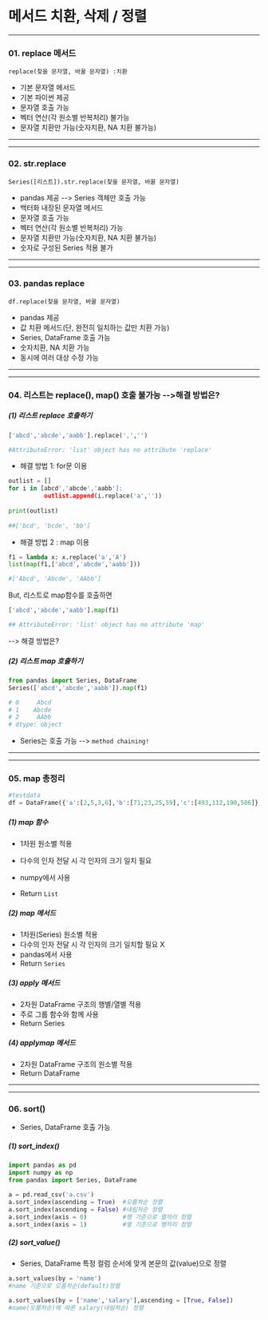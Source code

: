 # 메서드 치환, 삭제 / 정렬 #





---

### 01. replace 메서드 ### 

`replace(찾을 문자열, 바꿀 문자열) :치환`

- 기본 문자열 메서드
- 기본 파이썬 제공
- 문자열 호출 가능
- 벡터 연산(각 원소별 반복처리) 불가능
- 문자열 치환만 가능(숫자치환, NA 치환 불가능)

---







---

### 02. str.replace ###

`Series([리스트]).str.replace(찾을 문자열, 바꿀 문자열)`

- pandas 제공 --> Series 객체만 호출 가능
- 백터화 내장된 문자열 메서드
- 문자열 호출 가능
- 벡터 연산(각 원소별 반복처리) 가능
- 문자열 치환만 가능(숫자치환, NA 치환 불가능)
- 숫자로 구성된 Series 적용 불가

---







---

### 03. pandas replace ###

`df.replace(찾을 문자열, 바꿀 문자열)`

- pandas 제공
- 값 치환 메서드(단, 완전히 일치하는 값만 치환 가능)
- Series, DataFrame 호출 가능
- 숫자치환, NA 치환 가능
- 동시에 여러 대상 수정 가능

---







---

### 04. 리스트는 replace(), map() 호출 불가능 -->해결 방법은? ###



##### (1) 리스트 replace 호출하기  #####

```python
['abcd','abcde','aabb'].replace(',','')

#AttributeError: 'list' object has no attribute 'replace'
```



- 해결 방법 1: for문 이용

```python
outlist = []
for i in [abcd','abcde','aabb']:
          outlist.append(i.replace('a',''))
         
print(outlist)
          
##['bcd', 'bcde', 'bb']
```

- 해결 방법 2 : map 이용

```python
f1 = lambda x: x.replace('a','A')
list(map(f1,['abcd','abcde','aabb']))

#['Abcd', 'Abcde', 'AAbb']
```



But, 리스트로 map함수를 호출하면

```python
['abcd','abcde','aabb'].map(f1)

## AttributeError: 'list' object has no attribute 'map'
```

--> 해결 방법은?



##### (2) 리스트 map 호출하기 ######

```python
from pandas import Series, DataFrame
Series(['abcd','abcde','aabb']).map(f1)

# 0     Abcd
# 1    Abcde
# 2     AAbb
# dtype: object
```

- Series는 호출 가능 --> `method chaining!`

---







---

### 05. map 총정리 ###



```python
#testdata
df = DataFrame({'a':[2,5,3,6],'b':[71,23,25,59],'c':[493,112,190,506]})
```



##### (1) map 함수 ##### 

- 1차원 원소별 적용

- 다수의 인자 전달 시 각 인자의 크기 일치 필요

- numpy에서 사용

- Return `List`

  

##### (2)  map 메서드 #####

- 1차원(Series) 원소별 적용
- 다수의 인자 전달 시 각 인자의 크기 일치할 필요 X
- pandas에서 사용
- Return `Series`



##### (3) apply 메서드 

- 2차원 DataFrame 구조의 행별/열별 적용
- 주로 그룹 함수와 함께 사용
- Return Series 



##### (4) applymap 메서드

- 2차원 DataFrame 구조의 원소별 적용
- Return DataFrame

---







---

### 06. sort() ###

- Series, DataFrame 호출 가능



##### (1) sort_index()

```python
import pandas as pd
import numpy as np
from pandas import Series, DataFrame

a = pd.read_csv('a.csv')
a.sort_index(ascending = True)  #오름차순 정렬
a.sort_index(ascending = False) #내림차순 정렬
a.sort_index(axis = 0)          #행 기준으로 열끼리 정렬
a.sort_index(axis = 1)			#열 기준으로 행끼리 정렬

```



##### (2) sort_value()

- Series, DataFrame 특정 컬럼 순서에 맞게 본문의 값(value)으로 정렬

```python
a.sort_values(by = 'name')  
#name 기준으로 오름차순(default)정렬

a.sort_values(by = ['name','salary'],ascending = [True, False]) 
#name(오름차순)에 따른 salary(내림차순) 정렬  
```




